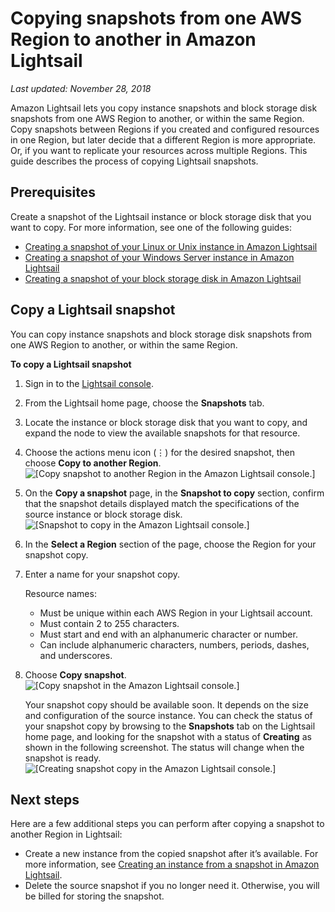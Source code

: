 # Copying snapshots from one AWS Region to another in Amazon Lightsail<a name="amazon-lightsail-copying-snapshots-from-one-region-to-another"></a>

 *Last updated: November 28, 2018* 

Amazon Lightsail lets you copy instance snapshots and block storage disk snapshots from one AWS Region to another, or within the same Region\. Copy snapshots between Regions if you created and configured resources in one Region, but later decide that a different Region is more appropriate\. Or, if you want to replicate your resources across multiple Regions\. This guide describes the process of copying Lightsail snapshots\.

## Prerequisites<a name="copying-snapshots-from-one-region-to-another-prerequisites"></a>

Create a snapshot of the Lightsail instance or block storage disk that you want to copy\. For more information, see one of the following guides:
+ [Creating a snapshot of your Linux or Unix instance in Amazon Lightsail](lightsail-how-to-create-a-snapshot-of-your-instance.md)
+ [Creating a snapshot of your Windows Server instance in Amazon Lightsail](prepare-windows-based-instance-and-create-snapshot.md)
+ [Creating a snapshot of your block storage disk in Amazon Lightsail](create-block-storage-disk-snapshot.md)

## Copy a Lightsail snapshot<a name="copy-a-snapshot-from-one-region-to-another"></a>

You can copy instance snapshots and block storage disk snapshots from one AWS Region to another, or within the same Region\.

**To copy a Lightsail snapshot**

1. Sign in to the [Lightsail console](https://lightsail.aws.amazon.com/)\.

1. From the Lightsail home page, choose the **Snapshots** tab\.

1. Locate the instance or block storage disk that you want to copy, and expand the node to view the available snapshots for that resource\.

1. Choose the actions menu icon \(⋮\) for the desired snapshot, then choose **Copy to another Region**\.  
![\[Copy snapshot to another Region in the Amazon Lightsail console.\]](https://d9yljz1nd5001.cloudfront.net/en_us/f1c62fa5316bf1df017e7afb5a0e0a21/images/amazon-lightsail-copy-snapshot-to-another-region.png)

1. On the **Copy a snapshot** page, in the **Snapshot to copy** section, confirm that the snapshot details displayed match the specifications of the source instance or block storage disk\.  
![\[Snapshot to copy in the Amazon Lightsail console.\]](https://d9yljz1nd5001.cloudfront.net/en_us/f1c62fa5316bf1df017e7afb5a0e0a21/images/amazon-lightsail-copy-snapshot-snapshot-to-copy.png)

1. In the **Select a Region** section of the page, choose the Region for your snapshot copy\.

1. Enter a name for your snapshot copy\.

   Resource names:
   + Must be unique within each AWS Region in your Lightsail account\.
   + Must contain 2 to 255 characters\.
   + Must start and end with an alphanumeric character or number\.
   + Can include alphanumeric characters, numbers, periods, dashes, and underscores\.

1. Choose **Copy snapshot**\.  
![\[Copy snapshot in the Amazon Lightsail console.\]](https://d9yljz1nd5001.cloudfront.net/en_us/f1c62fa5316bf1df017e7afb5a0e0a21/images/amazon-lightsail-copy-snapshot-name-snapshot.png)

   Your snapshot copy should be available soon\. It depends on the size and configuration of the source instance\. You can check the status of your snapshot copy by browsing to the **Snapshots** tab on the Lightsail home page, and looking for the snapshot with a status of **Creating** as shown in the following screenshot\. The status will change when the snapshot is ready\.  
![\[Creating snapshot copy in the Amazon Lightsail console.\]](https://d9yljz1nd5001.cloudfront.net/en_us/f1c62fa5316bf1df017e7afb5a0e0a21/images/amazon-lightsail-copy-snapshot-creating-snapshot-copy.png)

## Next steps<a name="copying-snapshots-from-one-region-to-another-next-steps"></a>

Here are a few additional steps you can perform after copying a snapshot to another Region in Lightsail:
+ Create a new instance from the copied snapshot after it’s available\. For more information, see [Creating an instance from a snapshot in Amazon Lightsail](lightsail-how-to-create-instance-from-snapshot.md)\.
+ Delete the source snapshot if you no longer need it\. Otherwise, you will be billed for storing the snapshot\.